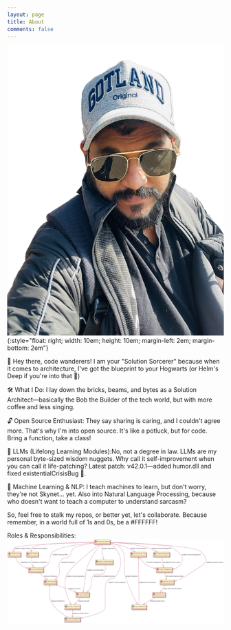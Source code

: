 ```yaml
---
layout: page
title: About
comments: false
---
```


![photo](/assets/photo.png){:style="float: right; width: 10em; height: 10em; margin-left: 2em; margin-bottom: 2em"}

👋 Hey there, code wanderers! I am your "Solution Sorcerer" because when it comes to architecture, I've got the blueprint to your Hogwarts (or Helm's Deep if you're into that 🏰)

🛠 What I Do: I lay down the bricks, beams, and bytes as a Solution Architect—basically the Bob the Builder of the tech world, but with more coffee and less singing.

🔓 Open Source Enthusiast: They say sharing is caring, and I couldn't agree more. That's why I'm into open source. It's like a potluck, but for code. Bring a function, take a class!

📜 LLMs (Lifelong Learning Modules):No, not a degree in law. LLMs are my personal byte-sized wisdom nuggets. Why call it self-improvement when you can call it life-patching? Latest patch: v42.0.1—added humor.dll and fixed existentialCrisisBug 🐞.

🤖 Machine Learning & NLP: I teach machines to learn, but don't worry, they're not Skynet... yet. Also into Natural Language Processing, because who doesn't want to teach a computer to understand sarcasm?

So, feel free to stalk my repos, or better yet, let's collaborate. Because remember, in a world full of 1s and 0s, be a #FFFFFF!

Roles & Responsibilities:
![photo](/assets/resp.png)

